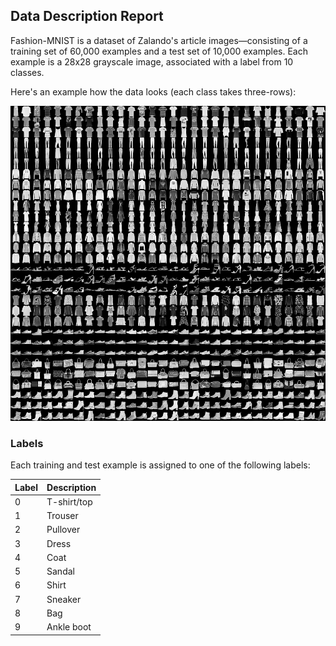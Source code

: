 ## Data Description Report

Fashion-MNIST is a dataset of Zalando's article images—consisting of a training set of 60,000 examples and a test set of 10,000 examples. Each example is a 28x28 grayscale image, associated with a label from 10 classes. 

Here's an example how the data looks (each class takes three-rows):    

![fashion](https://github.com/SWE-Cherry-Pick/fashion-mnist/blob/master/fashion-mnist-sprite.png)


### Labels
Each training and test example is assigned to one of the following labels:

| Label | Description |
| --- | --- |
| 0 | T-shirt/top |
| 1	| Trouser |
| 2	| Pullover |
| 3	| Dress |
| 4	| Coat |
| 5	| Sandal |
| 6	| Shirt |
| 7	| Sneaker |
| 8	| Bag |
| 9	| Ankle boot |

